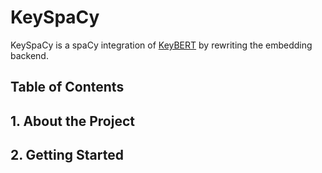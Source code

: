 # __KeySpaCy__
KeySpaCy is a spaCy integration of [KeyBERT](https://github.com/MaartenGr/KeyBERT) by rewriting the embedding backend.

## __Table of Contents__


## __1. About the Project__


## __2. Getting Started__
